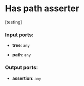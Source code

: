 # Has path asserter

[testing]

### Input ports:

* __tree__: `any`


* __path__: `any`


### Output ports:

* __assertion__: `any`


